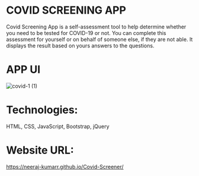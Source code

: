 # COVID SCREENING APP

Covid Screening App is a self-assessment tool to help determine whether you need to be tested for COVID-19 or not. You can complete this assessment for yourself or on behalf of someone else, if they are not able. It displays the result based on yours answers to the questions.

# APP UI

![covid-1 (1)](https://user-images.githubusercontent.com/86737034/188215234-cf74aee7-1ca0-44e6-9a69-7c5112536b5a.jpg)




# Technologies:
HTML, CSS, JavaScript, Bootstrap, jQuery

# Website URL:
 https://neeraj-kumarr.github.io/Covid-Screener/
